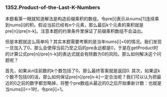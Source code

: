 ### 1352.Product-of-the-Last-K-Numbers

本题看第一眼就知道解法是构造前缀乘积的数组，令pre[i]表示从nums[1]连续乘到nums[i]的积。假设当前已经有n个元素，那么最后k个元素的乘积就是pre[n]/pre[n-k]。注意本题的约束条件里保证了前缀乘积数组不会溢出。

但是本题就这么简单吗？其实本题需要考察的是当年nums[i]=0的情况。我们发现一旦加入了0，那么会使得当前乃至之后的pre永远都是0，于是在getProduct时的计算公式pre[n]/pre[n-k]的表达式就会有除数为0的风险。那么如何解决这个问题呢？

首先，如果从n往前数的k个数包括了0，那么最终答案就是返回0. 其次，如果这k个数不包括0的话，那么如何保证pre[n]/pre[n-k]一定合法呢？我们可以认为把最近的0之前的数字都忽略掉，将整个pre数组从最近的0之后开始重新计数：也就是当nums[i]==1时，令pre[i]=1。
